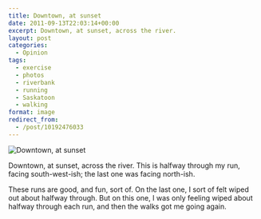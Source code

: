 ```yaml
---
title: Downtown, at sunset
date: 2011-09-13T22:03:14+00:00
excerpt: Downtown, at sunset, across the river.
layout: post
categories:
  - Opinion
tags:
  - exercise
  - photos
  - riverbank
  - running
  - Saskatoon
  - walking
format: image
redirect_from:
  - /post/10192476033
---
```


<img class="alignnone size-full wp-image-254" src="https://cdn.craigmcn.ca/img/tumblr_lrhv9fWYoU1qlv5s6o1_1280.jpg" alt="Downtown, at sunset" srcset="https://cdn.craigmcn.ca/img/tumblr_lrhv9fWYoU1qlv5s6o1_1280.jpg 1280w, https://cdn.craigmcn.ca/img/tumblr_lrhv9fWYoU1qlv5s6o1_1280-300x179.jpg 300w, https://cdn.craigmcn.ca/img/tumblr_lrhv9fWYoU1qlv5s6o1_1280-1024x612.jpg 1024w, https://cdn.craigmcn.ca/img/tumblr_lrhv9fWYoU1qlv5s6o1_1280-500x300.jpg 500w" sizes="(max-width: 1280px) 100vw, 1280px" />

Downtown, at sunset, across the river. This is halfway through my run, facing south-west-ish; the last one was facing north-ish.

These runs are good, and fun, sort of. On the last one, I sort of felt wiped out about halfway through. But on this one, I was only feeling wiped about halfway through each run, and then the walks got me going again.
